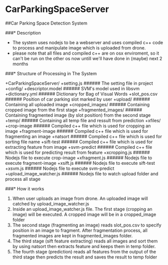 # CarParkingSpaceServer
##Car Parking Space Detection System
  
###* Description
  - The system uses nodejs to be a webserver and uses compiled c++ code to process and manipulate image which is uploaded
  from drone.
  - please note that all files and compiled c++ are on osx enviroment, so it can't be run on the other os now
    untill we'll have done in (maybe) next 2 months 
  
###* Structure of Processing in The System

  +CarParkingSpaceServer/
    +setting.js            ###### The setting file in project
    +config/
      +descriptor.model    ###### SVM's model used in libsvm  
      +dictionary.yml      ###### Dictionary for Bag of Visual Words
      +slot_pos.csv        ###### Position of car parking slot marked by user
    +upload/               ###### Containing all uploaded image
    +cropped_images/       ###### Containing cropped image from the first stage
    +fragmented_images/    ###### Containing fragmented image (by slot position) from the second stage
    +temp/                 ###### Containing all temp file and ressult from prediction
    +xfiles/
      +crop-image          ###### Compiled c++ file which is used for cropping an image
      +fragment-image      ###### Compiled c++ file which is used for fragmenting an image
      +natsort             ###### Compiled c++ file which is used for sorting file name
      +sift-test           ###### Compiled c++ file which is used for extracting feature from image
      +svm-predict         ###### Compiled c++ file which is used for predicting result from feature
      +xcropping.js        ###### Nodejs file to execute crop-image
      +xfragment.js        ###### Nodejs file to execute fragment-image
      +xsift.js            ###### Nodejs file to execute sift-test
      +xsvm.js             ###### Nodejs file to execute svm-predict
      +upload_image_watcher.js  ###### Nodejs file to watch upload folder and process all stage

###* How it works
  1. When user uploads an image from drone. An uploaded image will catched by upload_image_watcher.js
  2. Inside an upload_image_watcher.js file. The first stage (cropping an image) will be executed. A cropped image
     will be in a cropped_image folder
  3. The second stage (fragmenting an image) reads slot_pos.csv to specify position in an image to fragment.
     After fragmentation process, all fragmented images are kept in fragmented_images folder.
  4. The third stage (sift feature extracting) reads all images and sort them by using natsort then extracts feature
     and keeps them in temp folder.
  5. The fourth stage (prediction) reads all features from the output of the third stage then predicts the result
     and saves the result to temp folder
